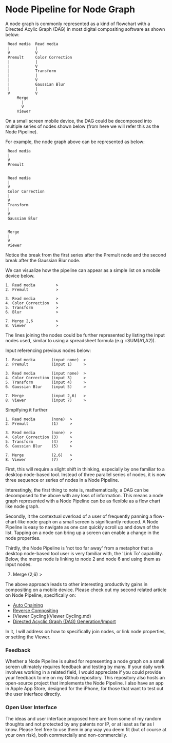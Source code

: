 # Node Pipeline for Node Graph
 
A node graph is commonly represented as a kind of flowchart with a Directed Acylic Graph (DAG) in most digital compositing software as shown below:
  
     Read media  Read media
     |           |     
     V           V     
     Premult     Color Correction
     |           |
     |           V
     |           Transform
     |           |
     |           V
     |           Gaussian Blur
     |           |
     V           V
         Merge
           |
           V
         Viewer
   
On a small screen mobile device, the DAG could be decomposed into multiple series of nodes shown below (from here we will refer this as the Node Pipeline).

For example, the node graph above can be represented as below:
  
     Read media
     |                
     V               
     Premult     

  
     Read media
     |              
     V             
     Color Correction
     |           
     V
     Transform
     |           
     V          
     Gaussian Blur      
     
     
     Merge
     |
     V
     Viewer
  
Notice the break from the first series after the Premult node and the second break after the Gaussian Blur node.

We can visualize how the pipeline can appear as a simple list on a mobile device below.
  
    1. Read media         >
    2. Premult            >
  
    3. Read media         >
    4. Color Correction   >
    5. Transform          >
    6. Blur               >
  
    7. Merge 2,6          >
    8. Viewer             >
  
The lines joining the nodes could be further represented by listing the input nodes used, similar to using a spreadsheet formula (e.g =SUM(A1,A2)).
  
Input referencing previous nodes below:
  
    1. Read media       (input none)  >
    2. Premult          (input 1)     >
  
    3. Read media       (input none)  >
    4. Color Correction (input 3)     >
    5. Transform        (input 4)     >
    6. Gaussian Blur    (input 5)     >
  
    7. Merge            (input 2,6)   >
    8. Viewer           (input 7)     >
  
Simplfying it further
  
    1. Read media       (none)  >
    2. Premult          (1)     >
  
    3. Read media       (none)  >
    4. Color Correction (3)     >
    5. Transform        (4)     >
    6. Gaussian Blur    (5)     >
  
    7. Merge            (2,6)   >
    8. Viewer           (7)     >
  
First, this will require a slight shift in thinking, especially by one familiar to a desktop node-based tool. Instead of three parallel series of nodes, it is now three sequence or series of nodes in a Node Pipeline.
 
Interestingly, the first thing to note is, mathematically, a DAG can be decomposed to the above with any loss of information. This means a node graph represented with a Node Pipeline can be as flexible as a flow chart like node graph.
  
Secondly, it the contextual overload of a user of frequently panning a flow-chart-like node graph on a small screen is significantly reduced. A Node Pipeline is easy to navigate as one can quickly scroll up and down of the list. Tapping on a node can bring up a screen can enable a change in the node properties.
 
Thirdly, the Node Pipeline is 'not too far away' from a metaphor that a desktop node-based tool user is very familiar with, the 'Link To' capability. Below, the merge node is linking to node 2 and node 6 and using them as input nodes.
 
 7. Merge            (2,6)   >
 
The above approach leads to other interesting productivity gains in compositing on a mobile device. Please check out my second related article on Node Pipeline, specifically on:
 
  * [Auto Chaining](AutoChaining.md)
  * [Reverse Compositing](ReverseCompositing.md)
  * [Viewer Cycling](Viewer Cycling.md)
  * [Directed Acyclic Graph (DAG) Generation/Import](DirectedAcyclicGraphGeneration.md)
 
In it, I will address on how to specifically join nodes, or link node properties, or setting the Viewer.

### Feedback
 
Whether a Node Pipeline is suited for representing a node graph on a small screen ultimately requires feedback and testing by many. If your daily work involves working in a related field, I would appreciate if you could provide your feedback to me on my Github repository. This repository also hosts an open-source project that implements the Node Pipeline. I also have an app in Apple App Store, designed for the iPhone, for those that want to test out the user interface directly.

### Open User Interface

The ideas and user interface proposed here are from some of my random thoughts and not protected by any patents nor IP, or at least as far as I know. Please feel free to use them in any way you deem fit (but of course at your own risk), both commercially and non-commercially.
